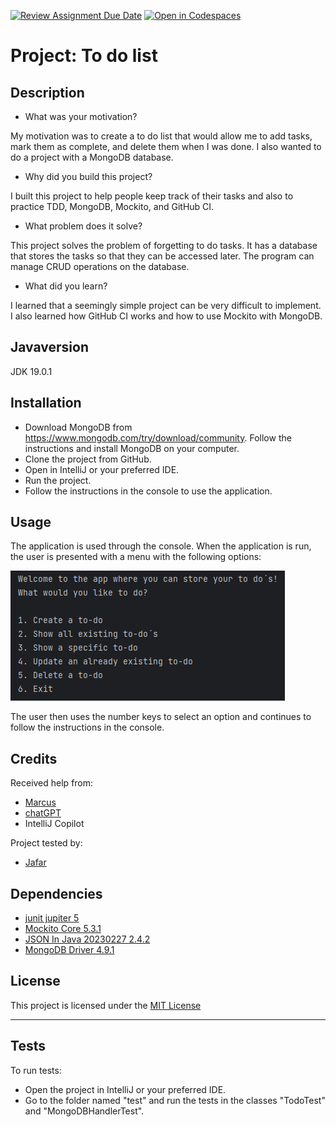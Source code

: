 [![Review Assignment Due Date](https://classroom.github.com/assets/deadline-readme-button-24ddc0f5d75046c5622901739e7c5dd533143b0c8e959d652212380cedb1ea36.svg)](https://classroom.github.com/a/MYVtI0hB)
[![Open in Codespaces](https://classroom.github.com/assets/launch-codespace-7f7980b617ed060a017424585567c406b6ee15c891e84e1186181d67ecf80aa0.svg)](https://classroom.github.com/open-in-codespaces?assignment_repo_id=11363379)
# Project: To do list

## Description

- What was your motivation?

My motivation was to create a to do list that would allow me to add tasks, mark them as complete, and delete them when I was done.
I also wanted to do a project with a MongoDB database.

- Why did you build this project?

I built this project to help people keep track of their tasks and also to practice TDD, MongoDB, Mockito, and GitHub CI.

- What problem does it solve?

This project solves the problem of forgetting to do tasks. It has a database that stores the tasks so that they can be accessed later.
The program can manage CRUD operations on the database.

- What did you learn?

I learned that a seemingly simple project can be very difficult to implement. 
I also learned how GitHub CI works and how to use Mockito with MongoDB.

## Javaversion
JDK 19.0.1

## Installation

- Download MongoDB from https://www.mongodb.com/try/download/community. 
Follow the instructions and install MongoDB on your computer.
- Clone the project from GitHub.
- Open in IntelliJ or your preferred IDE.
- Run the project.
- Follow the instructions in the console to use the application.

## Usage

The application is used through the console.
When the application is run, the user is presented with a menu with the following options:

![img_1.png](img_1.png)

The user then uses the number keys to select an option and continues to follow the instructions in the console.

## Credits
Received help from:
* [Marcus](https://github.com/marcusjobb)
* [chatGPT](https://chat.openai.com/)
* IntelliJ Copilot

Project tested by:
* [Jafar](https://github.com/Jafar-Hussein)

## Dependencies
* [junit jupiter 5](https://mvnrepository.com/artifact/org.junit.jupiter/junit-jupiter/5.7.0)
* [Mockito Core 5.3.1](https://mvnrepository.com/artifact/org.mockito/mockito-core/5.3.1)
* [JSON In Java 20230227 2.4.2](https://mvnrepository.com/artifact/org.json/json/20230227)
* [MongoDB Driver 4.9.1](https://mvnrepository.com/artifact/org.mongodb/mongodb-driver-sync/)

## License
This project is licensed under the [MIT License](https://choosealicense.com/licenses/mit/)

---
## Tests

To run tests:
* Open the project in IntelliJ or your preferred IDE. 
* Go to the folder named "test" and run the tests in the classes "TodoTest" and "MongoDBHandlerTest".

